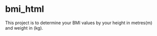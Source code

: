 # bmi_html
This project is to determine your BMI values by your height in metres(m) and weight in (kg). 
